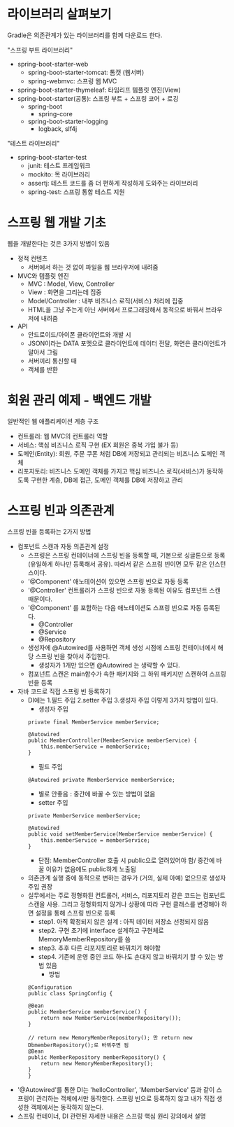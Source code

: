 # 라이브러리 살펴보기
Gradle은 의존관계가 있는 라이브러리를 함께 다운로드 한다.

"스프링 부트 라이브러리"
+ spring-boot-starter-web
  + spring-boot-starter-tomcat: 톰캣 (웹서버)
  + spring-webmvc: 스프링 웹 MVC
+ spring-boot-starter-thymeleaf: 타임리프 템플릿 엔진(View)
+ spring-boot-starter(공통): 스프링 부트 + 스프링 코어 + 로깅
  + spring-boot
    + spring-core
  + spring-boot-starter-logging
    + logback, slf4j
    
"테스트 라이브러리"
+ spring-boot-starter-test 
  + junit: 테스트 프레임워크
  + mockito: 목 라이브러리
  + assertj: 테스트 코드를 좀 더 편하게 작성하게 도와주는 라이브러리
  + spring-test: 스프링 통합 테스트 지원


# 스프링 웹 개발 기초
웹을 개발한다는 것은 3가지 방법이 있음

+ 정적 컨텐츠
  + 서버에서 하는 것 없이 파일을 웹 브라우저에 내려줌
+ MVC와 템플릿 엔진
  + MVC : Model, View, Controller
  + View : 화면을 그리는데 집중
  + Model/Controller : 내부 비즈니스 로직(서비스) 처리에 집중
  + HTML을 그냥 주는게 아닌 서버에서 프로그래밍해서 동적으로 바꿔서 브라우저에 내려줌
+ API
  + 안드로이드/아이폰 클라이언트와 개발 시 
  + JSON이라는 DATA 포멧으로 클라이언트에 데이터 전달, 화면은 클라이언트가 알아서 그림
  + 서버끼리 통신할 때
  + 객체를 반환


# 회원 관리 예제 - 백엔드 개발
일반적인 웹 애플리케이션 계층 구조
+ 컨트롤러: 웹 MVC의 컨트롤러 역할
+ 서비스: 핵심 비즈니스 로직 구현 (EX 회원은 중복 가입 불가 등)
+ 도메인(Entity): 회원, 주문 쿠폰 처럼 DB에 저장되고 관리되는 비즈니스 도메인 객체
+ 리포지토리: 비즈니스 도메인 객체를 가지고 핵심 비즈니스 로직(서비스)가 동작하도록 구현한 계층, DB에 접근, 도메인 객체를 DB에 저장하고 관리


# 스프링 빈과 의존관계
스프링 빈을 등록하는 2가지 방법
+ 컴포넌트 스캔과 자동 의존관계 설정
  + 스프링은 스프링 컨테이너에 스프링 빈을 등록할 때, 기본으로 싱글톤으로 등록(유일하게 하나만 등록해서 공유). 따라서 같은 스프링 빈이면 모두 같은 인스턴스이다.
  + '@Component' 애노테이션이 있으면 스프링 빈으로 자동 등록
  + '@Controller' 컨트롤러가 스프링 빈으로 자동 등록된 이유도 컴포넌트 스캔 때문이다.
  + '@Component' 를 포함하는 다음 애노테이션도 스프링 빈으로 자동 등록된다.
    + @Controller
    + @Service
    + @Repository
  + 생성자에 @Autowired를 사용하면 객체 생성 시점에 스프링 컨테이너에서 해당 스프링 빈을 찾아서 주입한다.
    + 생성자가 1개만 있으면 @Autowired 는 생략할 수 있다.
  + 컴포넌트 스캔은 main함수가 속한 패키지와 그 하위 패키지만 스캔하여 스프링 빈을 등록
+ 자바 코드로 직접 스프링 빈 등록하기
  + DI에는 1.필드 주입 2.setter 주입 3.생성자 주입 이렇게 3가지 방법이 있다.
    + 생성자 주입
    ```
    private final MemberService memberService;
    
    @Autowired
    public MemberController(MemberService memberService) {
        this.memberService = memberService;
    }
    ```
    + 필드 주입
    ```
    @Autowired private MemberService memberService;
    ```
      + 별로 안좋음 : 중간에 바꿀 수 있는 방법이 없음
    + setter 주입
    ```
    private MemberService memberService;
    
    @Autowired
    public void setMemberService(MemberService memberService) {
        this.memberService = memberService;
    }
    ```
      + 단점: MemberController 호출 시 public으로 열려있어야 함/ 중간에 바꿀 이유가 없음에도 public하게 노출됨
  + 의존관계 실행 중에 동적으로 변하는 경우가 (거의, 실제 아예) 없으므로 생성자 주입 권장
  + 실무에서는 주로 정형화된 컨트롤러, 서비스, 리포지토리 같은 코드는 컴포넌트 스캔을 사용. 그리고 정형화되지 않거나 상황에 따라 구현 클래스를 변경해야 하면 설정을 통해 스프링 빈으로 등록
    + step1. 아직 확정되지 않은 설계 : 아직 데이터 저장소 선정되지 않음 
    + step2. 구현 초기에 interface 설계하고 구현체로 MemoryMemberRepository를 씀
    + step3. 추후 다른 리포지토리로 바꿔치기 해야함
    + step4. 기존에 운영 중인 코드 하나도 손대지 않고 바꿔치기 할 수 있는 방법 있음
      + 방법
    ```
    @Configuration
    public class SpringConfig {

    @Bean
    public MemberService memberService() {
        return new MemberService(memberRepository());
    }
    
    // return new MemoryMemberRepository(); 만 return new DbmemberRepository();로 바꿔주면 됨
    @Bean
    public MemberRepository memberRepository() {
        return new MemoryMemberRepository();
    }
    }
    ```
+ '@Autowired'를 통한 DI는 'helloController', 'MemberService' 등과 같이 스프링이 관리하는 객체에서만 동작한다. 스프링 빈으로 등록하지 않고 내가 직접 생성한 객체에서는 동작하지 않는다.
+ 스프링 컨테이너, DI 관련된 자세한 내용은 스프링 핵심 원리 강의에서 설명
    